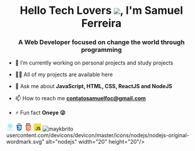 <h1 align="center">Hello Tech Lovers <img src="https://raw.githubusercontent.com/kaueMarques/kaueMarques/master/hi.gif" width="30px">, I'm Samuel Ferreira</h1>
<h3 align="center">A Web Developer focused on change the world through programming</h3>

- 🔭 I’m currently working on personal projects and study projects

- 👨‍💻 All of my projects are available here

- 💬 Ask me about **JavaScript, HTML, CSS, ReactJS and NodeJS**

- 📫 How to reach me **contatosamuelfoc@gmail.com**

- ⚡ Fun fact **Oneye 😜**

<p align="left">
<img src="https://raw.githubusercontent.com/devicons/devicon/master/icons/react/react-original-wordmark.svg" alt="react" width="20" height="20"/>
<img src="https://raw.githubusercontent.com/devicons/devicon/master/icons/css3/css3-plain-wordmark.svg" alt="css3"  width="20" height="20"/>
<img src="https://raw.githubusercontent.com/devicons/devicon/master/icons/html5/html5-original-wordmark.svg" alt="html5"  width="20" height="20"/>
<img src="https://raw.githubusercontent.com/devicons/devicon/master/icons/javascript/javascript-original.svg" alt="javascript" width="20" height="20"/>
<img src="https://raw.github<img src="https://github-readme-stats.vercel.app/api?username=maykbrito&show_icons=true" alt="maykbrito"/> usercontent.com/devicons/devicon/master/icons/nodejs/nodejs-original-wordmark.svg" alt="nodejs" width="20" height="20"/></p><p align="center">
</p>
